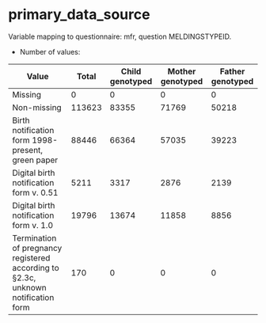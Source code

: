 # primary_data_source
Variable mapping to questionnaire: mfr, question MELDINGSTYPEID.
- Number of values:

| Value | Total | Child genotyped | Mother genotyped | Father genotyped |
| ----- | ----- | --------------- | ---------------- | ---------------- |
| Missing | 0 | 0 | 0 | 0 |
| Non-missing | 113623 | 83355 | 71769 | 50218 |
| Birth notification form 1998-present, green paper | 88446 | 66364 | 57035 |39223 |
| Digital birth notification form v. 0.51 | 5211 | 3317 | 2876 |2139 |
| Digital birth notification form v. 1.0 | 19796 | 13674 | 11858 |8856 |
| Termination of pregnancy registered according to §2.3c, unknown notification form | 170 | 0 | 0 |0 |



